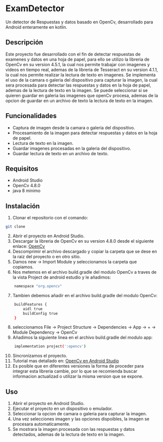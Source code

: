 # ExamDetector
Un detector de Respuestas y datos basado en OpenCv, desarrollado para Android enteramente en kotlin.

## Descripción
Este proyecto fue desarrollado con el fin de detectar respuestas de examenes y datos en una hoja de papel, para ello se utilizo la libreria de OpenCv en su version 4.5.1, la cual nos permite trabajar con imagenes y videos en tiempo real, ademas de la libreria de Tesseract en su version 4.1.1, la cual nos permite realizar la lectura de texto en imagenes.
Se implementa el uso de la camara o galeria del dispositivo para capturar la imagen, la cual sera procesada para detectar las respuestas y datos en la hoja de papel, ademas de la lectura de texto en la imagen.
Se puede seleccionar si se quieren guardar en galeria las imagenes que openCv procesa, ademas de la opcion de guardar en un archivo de texto la lectura de texto en la imagen.

## Funcionalidades
- Captura de imagen desde la camara o galeria del dispositivo.
- Procesamiento de la imagen para detectar respuestas y datos en la hoja de papel.
- Lectura de texto en la imagen.
- Guardar imagenes procesadas en la galeria del dispositivo.
- Guardar lectura de texto en un archivo de texto.

## Requisitos
- Android Studio
- OpenCv 4.8.0
- java 8 minimo

## Instalación
1. Clonar el repositorio con el comando: 
```bash
git clone
```
2. Abrir el proyecto en Android Studio.
3. Descargar la libreria de OpenCv en su version 4.8.0 desde el siguiente enlace: [OpenCv](https://opencv.org/releases/)
4. Descomprimir el archivo descargado y copiar la carpeta que se dese en la raiz del proyecto o en otro sitio.
5. Damos new -> Import Module y seleccionamos la carpeta que copiamos.
6. Nos metemos en el archivo build.gradle del modulo OpenCv a traves de la vista Project de android estudio y le añadimos:
```bash
    namespace "org.opencv"
```
7. Tambien debemos añadir en el archivo build.gradle del modulo OpenCv:
```bash
    buildFeatures {
        aidl true
        buildConfig true
    }
```
8. seleccionamos File -> Project Structure -> Dependencies -> App -> + -> Module Dependency -> OpenCv
9. Añadimos la siguiente linea en el archivo build.gradle del modulo app:
```bash
    implementation project(':opencv')
```
10. Sincronizamos el proyecto.
11. Tutorial mas detallado en: [OpenCv en Android Studio](https://medium.com/@ankitsachan/android-studio-kotlin-open-cv-16d75f8d9969)
12. Es posible que en diferentes versiones la forma de proceder para integrar esta libreria cambie, por lo que se recomienda buscar informacion actualizad o utilizar la misma version que se expone.
## Uso
1. Abrir el proyecto en Android Studio.
2. Ejecutar el proyecto en un dispositivo o emulador.
3. Seleccionar la opcion de camara o galeria para capturar la imagen.
4. Una vez selecciones imagen y las opciones dispoibles, la imagen se procesara automaticamente.
5. Se mostrara la imagen procesada con las respuestas y datos detectados, ademas de la lectura de texto en la imagen.
